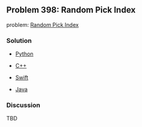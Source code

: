 ## Problem 398: Random Pick Index

problem: [Random Pick Index](https://leetcode.com/problems/random-pick-index/)

### Solution

- [Python](../python/problem398.py)

- [C++](../cpp/problem398.cpp)

- [Swift](../swift/problem398.swift)

- [Java](../java/problem398.java)

### Discussion

TBD

